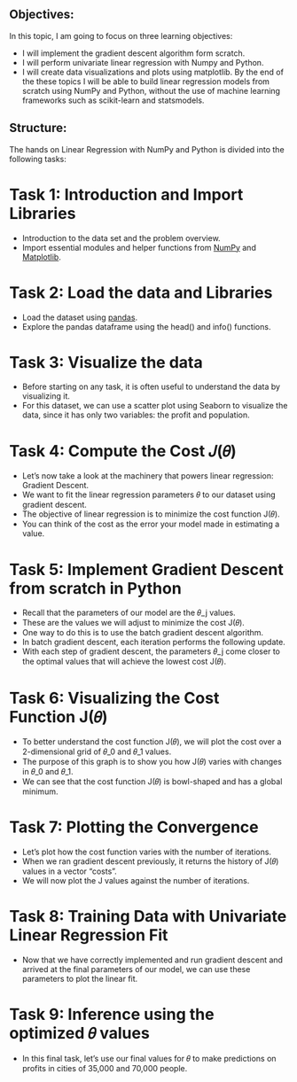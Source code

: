 ## Objectives:
In this topic, I am going to focus on three learning objectives:
- I will implement the gradient descent algorithm form scratch.
- I will perform univariate linear regression with Numpy and Python.
- I will create data visualizations and plots using matplotlib.
By the end of the these topics I will be able to build linear regression models from scratch using NumPy and Python, without the use of machine learning frameworks such as scikit-learn and statsmodels.

## Structure:
The hands on Linear Regression with NumPy and Python is divided into the following tasks:

# Task 1: Introduction and Import Libraries
- Introduction to the data set and the problem overview.
- Import essential modules and helper functions from [NumPy](https://numpy.org/) and [Matplotlib](https://matplotlib.org/).

# Task 2: Load the data and Libraries
- Load the dataset using [pandas](https://pandas.pydata.org/).
- Explore the pandas dataframe using the head() and info() functions.

# Task 3: Visualize the data
- Before starting on any task, it is often useful to understand the data by visualizing it.
- For this dataset, we can use a scatter plot using Seaborn to visualize the data, since it has only two variables: the profit and population.

# Task 4: Compute the Cost 𝐽(𝜃)
- Let’s now take a look at the machinery that powers linear regression: Gradient Descent.
- We want to fit the linear regression parameters 𝜃 to our dataset using gradient descent.
- The objective of linear regression is to minimize the cost function J(𝜃).
- You can think of the cost as the error your model made in estimating a value.

# Task 5: Implement Gradient Descent from scratch in Python
- Recall that the parameters of our model are the 𝜃_j values.
- These are the values we will adjust to minimize the cost J(𝜃).
- One way to do this is to use the batch gradient descent algorithm.
- In batch gradient descent, each iteration performs the following update.
- With each step of gradient descent, the parameters 𝜃_j come closer to the optimal values that will achieve the lowest cost J(𝜃).

# Task 6: Visualizing the Cost Function J(𝜃)
- To better understand the cost function J(𝜃), we will plot the cost over a 2-dimensional grid of 𝜃_0 and 𝜃_1 values.
- The purpose of this graph is to show you how J(𝜃) varies with changes in 𝜃_0 and 𝜃_1.
- We can see that the cost function J(𝜃) is bowl-shaped and has a global minimum.

# Task 7: Plotting the Convergence
- Let’s plot how the cost function varies with the number of iterations.
- When we ran gradient descent previously, it returns the history of J(𝜃) values in a vector “costs”.
- We will now plot the J values against the number of iterations.

# Task 8: Training Data with Univariate Linear Regression Fit
- Now that we have correctly implemented and run gradient descent and arrived at the final parameters of our model, we can use these parameters to plot the linear fit.

# Task 9: Inference using the optimized 𝜃 values
- In this final task, let’s use our final values for 𝜃 to make predictions on profits in cities of 35,000 and 70,000 people. 
